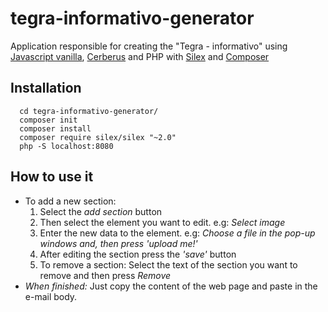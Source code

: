 # tegra-informativo-generator

Application responsible for creating the "Tegra - informativo" using [Javascript vanilla](http://vanilla-js.com/), [Cerberus](http://tedgoas.github.io/Cerberus/) and PHP with [Silex](http://silex.sensiolabs.org/) and [Composer](https://getcomposer.org)


Installation
------------------------
```
  cd tegra-informativo-generator/
  composer init
  composer install
  composer require silex/silex "~2.0"
  php -S localhost:8080
```
How to use it
------------------------
  - To add a new section:
    1. Select the *add section* button
    2. Then select the element you want to edit. e.g: *Select image*
    3. Enter the new data to the element. e.g: *Choose a file in the pop-up windows and, then press 'upload me!'*
    4. After editing the section press the *'save'* button
    5. To remove a section: Select the text of the section you want to remove and then press *Remove*
  - *When finished:* Just copy the content of the web page and paste in the e-mail body.
